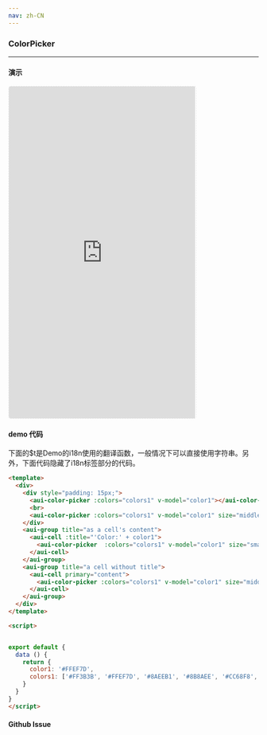 ```yaml
---
nav: zh-CN
---
```



### ColorPicker

---

#### 演示

 <div style="width:377px;height:667px;display:inline-block;border:1px dashed #ececec;border-radius:5px;overflow:hidden;">
   <iframe src="http://192.9.200.185:50003/aui-m/#/component/color-picker" width="375" height="667" border="0" frameborder="0"></iframe>
 </div>

#### demo 代码

<p class="tip">下面的$t是Demo的i18n使用的翻译函数，一般情况下可以直接使用字符串。另外，下面代码隐藏了i18n标签部分的代码。</p>

``` html
<template>
  <div>
    <div style="padding: 15px;">
      <aui-color-picker :colors="colors1" v-model="color1"></aui-color-picker>
      <br>
      <aui-color-picker :colors="colors1" v-model="color1" size="middle"></aui-color-picker>
    </div>
    <aui-group title="as a cell's content">
      <aui-cell :title="'Color:' + color1">
        <aui-color-picker  :colors="colors1" v-model="color1" size="small"></aui-color-picker>
      </aui-cell>
    </aui-group>
    <aui-group title="a cell without title">
      <aui-cell primary="content">
        <aui-color-picker :colors="colors1" v-model="color1" size="middle"></aui-color-picker>
      </aui-cell>
    </aui-group>
  </div>
</template>

<script>


export default {
  data () {
    return {
      color1: '#FFEF7D',
      colors1: ['#FF3B3B', '#FFEF7D', '#8AEEB1', '#8B8AEE', '#CC68F8', '#fff']
    }
  }
}
</script>

```


#### Github Issue